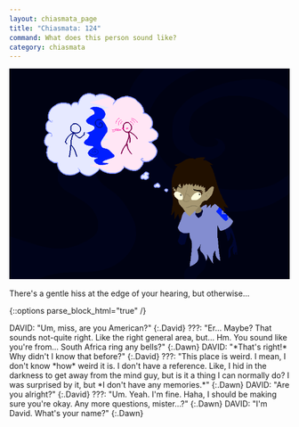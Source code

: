 ```yaml
---
layout: chiasmata_page
title: "Chiasmata: 124"
command: What does this person sound like?
category: chiasmata
---
```


![124](/chiasmata/images/narrative/123.png)

There's a gentle hiss at the edge of your hearing, but otherwise...

{::options parse_block_html="true" /}
<div class="dialogue">
DAVID: "Um, miss, are you American?" 
{:.David}
???: "Er... Maybe? That sounds not-quite right. Like the right general area, but... Hm. You sound like you're from... South Africa ring any bells?" 
{:.Dawn}
DAVID: "*That's right!* Why didn't I know that before?" 
{:.David}
???: "This place is weird. I mean, I don't know *how* weird it is. I don't have a reference. Like, I hid in the darkness to get away from the mind guy, but is it a thing I can normally do? I was surprised by it, but *I don't have any memories.*" 
{:.Dawn}
DAVID: "Are you alright?" 
{:.David}
???: "Um. Yeah. I'm fine. Haha, I should be making sure you're okay. Any more questions, mister...?" 
{:.Dawn}
DAVID: "I'm David. What's your name?" 
{:.Dawn}
</div>